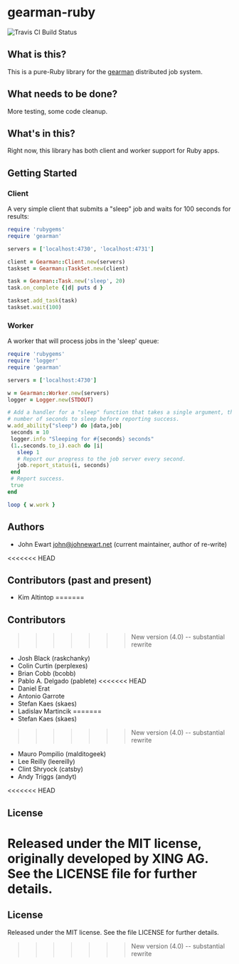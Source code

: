 # gearman-ruby

![Travis CI Build Status](https://travis-ci.org/johnewart/gearman-ruby.svg)

## What is this?

This is a pure-Ruby library for the [gearman][Gearman] distributed job system.

## What needs to be done?

More testing, some code cleanup.

## What's in this?

Right now, this library has both client and worker support for Ruby apps.

## Getting Started

### Client

A very simple client that submits a "sleep" job and waits for 100 seconds for results:

``` ruby
require 'rubygems'
require 'gearman'

servers = ['localhost:4730', 'localhost:4731']

client = Gearman::Client.new(servers)
taskset = Gearman::TaskSet.new(client)

task = Gearman::Task.new('sleep', 20)
task.on_complete {|d| puts d }

taskset.add_task(task)
taskset.wait(100)
```

### Worker

A worker that will process jobs in the 'sleep' queue:

``` ruby
require 'rubygems'
require 'logger'
require 'gearman'

servers = ['localhost:4730']

w = Gearman::Worker.new(servers)
logger = Logger.new(STDOUT)

# Add a handler for a "sleep" function that takes a single argument, the
# number of seconds to sleep before reporting success.
w.add_ability("sleep") do |data,job|
 seconds = 10
 logger.info "Sleeping for #{seconds} seconds"
 (1..seconds.to_i).each do |i|
   sleep 1
   # Report our progress to the job server every second.
   job.report_status(i, seconds)
 end
 # Report success.
 true
end

loop { w.work }
```

[gearman]: http://gearman.org

## Authors

* John Ewart <john@johnewart.net> (current maintainer, author of re-write)

<<<<<<< HEAD
## Contributors (past and present)

* Kim Altintop
=======
## Contributors

>>>>>>> New version (4.0) -- substantial rewrite
* Josh Black (raskchanky)
* Colin Curtin (perplexes)
* Brian Cobb (bcobb)
* Pablo A. Delgado (pablete)
<<<<<<< HEAD
* Daniel Erat
* Antonio Garrote 
* Stefan Kaes (skaes)
* Ladislav Martincik
=======
* Stefan Kaes (skaes)
>>>>>>> New version (4.0) -- substantial rewrite
* Mauro Pompilio (malditogeek)
* Lee Reilly (leereilly)
* Clint Shryock (catsby)
* Andy Triggs (andyt)


<<<<<<< HEAD

## License

Released under the MIT license, originally developed by XING AG. See the LICENSE file for further details.
=======
## License

Released under the MIT license. See the file LICENSE for further details.
>>>>>>> New version (4.0) -- substantial rewrite
